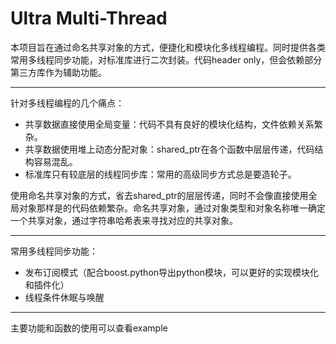 # Ultra Multi-Thread

本项目旨在通过命名共享对象的方式，便捷化和模块化多线程编程。同时提供各类常用多线程同步功能，对标准库进行二次封装。代码header only，但会依赖部分第三方库作为辅助功能。

---

针对多线程编程的几个痛点：

* 共享数据直接使用全局变量：代码不具有良好的模块化结构，文件依赖关系繁杂。
* 共享数据使用堆上动态分配对象：shared_ptr在各个函数中层层传递，代码结构容易混乱。
* 标准库只有较底层的线程同步库：常用的高级同步方式总是要造轮子。

使用命名共享对象的方式，省去shared_ptr的层层传递，同时不会像直接使用全局对象那样是的代码依赖繁杂。命名共享对象，通过对象类型和对象名称唯一确定一个共享对象，通过字符串哈希表来寻找对应的共享对象。

---

常用多线程同步功能：

* 发布订阅模式（配合boost.python导出python模块，可以更好的实现模块化和插件化）
* 线程条件休眠与唤醒

---

主要功能和函数的使用可以查看example